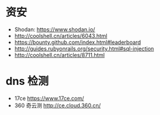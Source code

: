 # 资安

- Shodan: <https://www.shodan.io/>
- <http://coolshell.cn/articles/6043.html>
- <https://bounty.github.com/index.html#leaderboard>
- <http://guides.rubyonrails.org/security.html#sql-injection>
- <http://coolshell.cn/articles/8711.html>

# dns 检测

- 17ce <https://www.17ce.com/>
- 360 奇云测 <http://ce.cloud.360.cn/>
